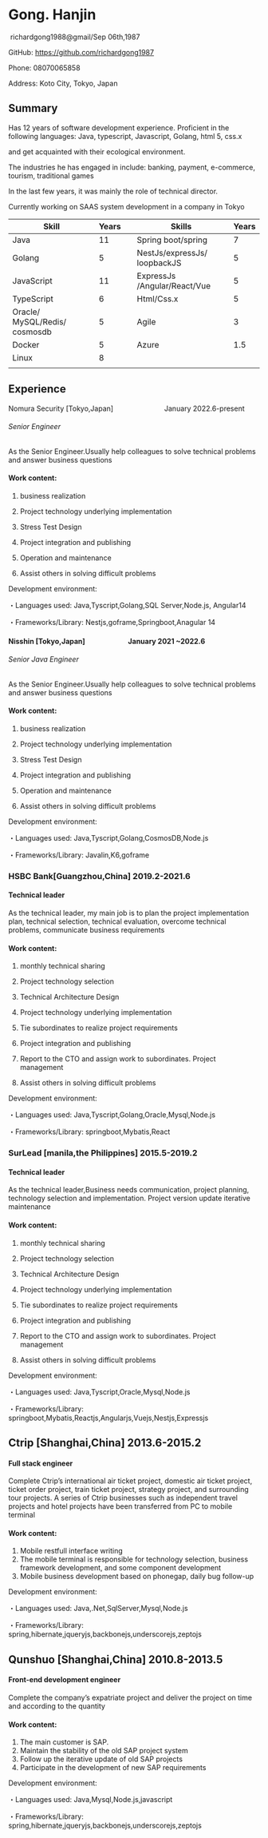 # Gong. Hanjin

 richardgong1988@gmail/Sep 06th,1987

GitHub:  https://github.com/richardgong1987 

Phone:  08070065858

Address: Koto City, Tokyo, Japan

## Summary

Has 12 years of software development experience. Proficient in the following languages: Java, typescript, Javascript, Golang, html 5, css.x

and get acquainted with their ecological environment.

The industries he has engaged in include: banking, payment,
e-commerce, tourism, traditional games

In the last few years, it was mainly the role of technical
director.

Currently working on SAAS system development in a company in
Tokyo

| **Skill**                     | **Years** |     | **Skills**                   | **Years** |
| ----------------------------- | --------- | --- | ---------------------------- | --------- |
| Java                          | 11        |     | Spring boot/spring           | 7         |
| Golang                        | 5         |     | NestJs/expressJs/ loopbackJS | 5         |
| JavaScript                    | 11        |     | ExpressJs /Angular/React/Vue | 5         |
| TypeScript                    | 6         |     | Html/Css.x                   | 5         |
| Oracle/ MySQL/Redis/ cosmosdb | 5         |     | Agile                        | 3         |
| Docker                        | 5         |     | Azure                        | 1.5       |
| Linux                         | 8         |     |                              |           |
|                               |           |     |                              |           |

## Experience



Nomura Security  [Tokyo,Japan]                          January 2022.6-present

###### Senior  Engineer

As the Senior Engineer.Usually help colleagues to solve technical problems and answer business questions

#### Work content:

1. business realization

2. Project technology underlying implementation

3. Stress Test Design

4. Project integration and publishing

5. Operation and maintenance

6. Assist others in solving difficult problems

Development environment:

・Languages ​​used: Java,Tyscript,Golang,SQL Server,Node.js, Angular14

・Frameworks/Library: Nestjs,goframe,Springboot,Anagular 14







#### Nisshin [Tokyo,Japan]                          January 2021 ~2022.6

###### Senior Java Engineer

As the Senior Engineer.Usually help colleagues to solve technical problems and answer business questions

#### Work content:

1. business realization

2. Project technology underlying implementation

3. Stress Test Design

4. Project integration and publishing

5. Operation and maintenance

6. Assist others in solving difficult problems

Development environment:

・Languages ​​used:  Java,Tyscript,Golang,CosmosDB,Node.js

・Frameworks/Library: Javalin,K6,goframe

### HSBC Bank[Guangzhou,China]  2019.2-2021.6

#### Technical leader

As the technical leader, my main job is to plan the project implementation plan, technical selection, technical evaluation, overcome technical problems, communicate business requirements

#### Work content:

1. monthly technical sharing

2. Project technology selection

3. Technical Architecture Design

4. Project technology underlying implementation

5. Tie subordinates to realize project requirements

6. Project integration and publishing

7. Report to the CTO and assign work to subordinates. Project management

8. Assist others in solving difficult problems

Development environment:

・Languages ​​used: Java,Tyscript,Golang,Oracle,Mysql,Node.js

・Frameworks/Library: springboot,Mybatis,React

### SurLead [manila,the Philippines]  2015.5-2019.2

#### Technical leader

As the technical leader,Business needs communication, project planning, technology selection and implementation. Project version update iterative maintenance

#### Work content:

1. monthly technical sharing

2. Project technology selection

3. Technical Architecture Design

4. Project technology underlying implementation

5. Tie subordinates to realize project requirements

6. Project integration and publishing

7. Report to the CTO and assign work to subordinates. Project management

8. Assist others in solving difficult problems

Development environment:

・Languages ​​used: Java,Tyscript,Oracle,Mysql,Node.js

・Frameworks/Library: springboot,Mybatis,Reactjs,Angularjs,Vuejs,Nestjs,Expressjs

## Ctrip [Shanghai,China] 2013.6-2015.2

#### Full stack engineer

Complete Ctrip’s international air ticket project, domestic air ticket project, ticket order project, train ticket project, strategy project, and surrounding tour projects. A series of Ctrip businesses such as independent travel projects and hotel projects have been transferred from PC to mobile terminal

#### Work content:

1. Mobile restfull interface writing
2. The mobile terminal is responsible for technology selection, business framework development, and some component development
3. Mobile business development based on phonegap, daily bug follow-up

Development environment:

・Languages ​​used: Java,.Net,SqlServer,Mysql,Node.js

・Frameworks/Library: spring,hibernate,jqueryjs,backbonejs,underscorejs,zeptojs

## Qunshuo [Shanghai,China]  2010.8-2013.5

#### Front-end development engineer

Complete the company’s expatriate project and deliver the project on time and according to the quantity

#### Work content:

1. The main customer is SAP.
2. Maintain the stability of the old SAP project system
3. Follow up the iterative update of old SAP projects
4. Participate in the development of new SAP requirements

Development environment:

・Languages ​​used: Java,Mysql,Node.js,javascript

・Frameworks/Library: spring,hibernate,jqueryjs,backbonejs,underscorejs,zeptojs
